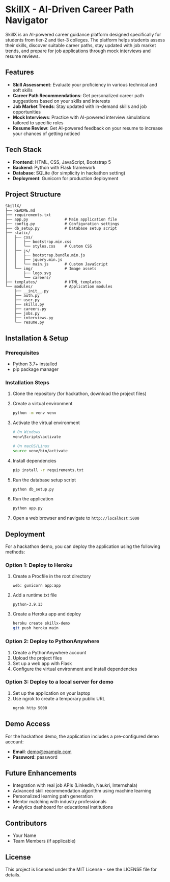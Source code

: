 # SkillX - AI-Driven Career Path Navigator

SkillX is an AI-powered career guidance platform designed specifically for students from tier-2 and tier-3 colleges. The platform helps students assess their skills, discover suitable career paths, stay updated with job market trends, and prepare for job applications through mock interviews and resume reviews.

## Features

- **Skill Assessment**: Evaluate your proficiency in various technical and soft skills
- **Career Path Recommendations**: Get personalized career path suggestions based on your skills and interests
- **Job Market Trends**: Stay updated with in-demand skills and job opportunities
- **Mock Interviews**: Practice with AI-powered interview simulations tailored to specific roles
- **Resume Review**: Get AI-powered feedback on your resume to increase your chances of getting noticed

## Tech Stack

- **Frontend**: HTML, CSS, JavaScript, Bootstrap 5
- **Backend**: Python with Flask framework
- **Database**: SQLite (for simplicity in hackathon setting)
- **Deployment**: Gunicorn for production deployment

## Project Structure

```
SkillX/
├── README.md
├── requirements.txt
├── app.py                # Main application file
├── config.py             # Configuration settings
├── db_setup.py           # Database setup script
├── static/
│   ├── css/
│   │   ├── bootstrap.min.css
│   │   └── styles.css    # Custom CSS
│   ├── js/
│   │   ├── bootstrap.bundle.min.js
│   │   ├── jquery.min.js
│   │   └── main.js       # Custom JavaScript
│   └── img/              # Image assets
│       ├── logo.svg
│       └── careers/
├── templates/            # HTML templates
└── modules/              # Application modules
    ├── __init__.py
    ├── auth.py
    ├── user.py
    ├── skills.py
    ├── careers.py
    ├── jobs.py
    ├── interviews.py
    └── resume.py
```

## Installation & Setup

### Prerequisites

- Python 3.7+ installed
- pip package manager

### Installation Steps

1. Clone the repository (for hackathon, download the project files)

2. Create a virtual environment

   ```bash
   python -m venv venv
   ```

3. Activate the virtual environment

   ```bash
   # On Windows
   venv\Scripts\activate

   # On macOS/Linux
   source venv/bin/activate
   ```

4. Install dependencies

   ```bash
   pip install -r requirements.txt
   ```

5. Run the database setup script

   ```bash
   python db_setup.py
   ```

6. Run the application

   ```bash
   python app.py
   ```

7. Open a web browser and navigate to `http://localhost:5000`

## Deployment

For a hackathon demo, you can deploy the application using the following methods:

### Option 1: Deploy to Heroku

1. Create a Procfile in the root directory

   ```
   web: gunicorn app:app
   ```

2. Add a runtime.txt file

   ```
   python-3.9.13
   ```

3. Create a Heroku app and deploy
   ```bash
   heroku create skillx-demo
   git push heroku main
   ```

### Option 2: Deploy to PythonAnywhere

1. Create a PythonAnywhere account
2. Upload the project files
3. Set up a web app with Flask
4. Configure the virtual environment and install dependencies

### Option 3: Deploy to a local server for demo

1. Set up the application on your laptop
2. Use ngrok to create a temporary public URL
   ```bash
   ngrok http 5000
   ```

## Demo Access

For the hackathon demo, the application includes a pre-configured demo account:

- **Email**: demo@example.com
- **Password**: password

## Future Enhancements

- Integration with real job APIs (LinkedIn, Naukri, Internshala)
- Advanced skill recommendation algorithm using machine learning
- Personalized learning path generation
- Mentor matching with industry professionals
- Analytics dashboard for educational institutions

## Contributors

- Your Name
- Team Members (if applicable)

## License

This project is licensed under the MIT License - see the LICENSE file for details.

